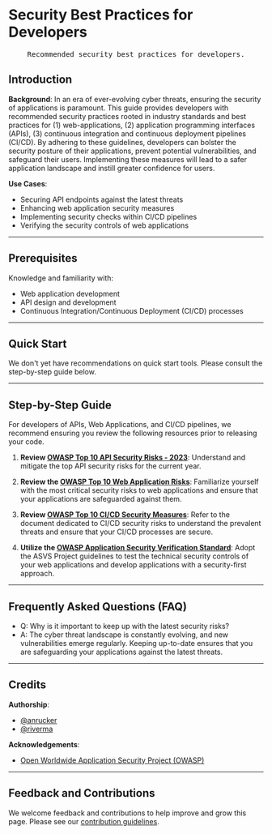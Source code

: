 # Security Best Practices for Developers

<pre align="center">Recommended security best practices for developers.</pre>

## Introduction

**Background**: In an era of ever-evolving cyber threats, ensuring the security of applications is paramount. This guide provides developers with recommended security practices rooted in industry standards and best practices for (1) web-applications, (2) application programming interfaces (APIs), (3) continuous integration and continuous deployment pipelines (CI/CD). By adhering to these guidelines, developers can bolster the security posture of their applications, prevent potential vulnerabilities, and safeguard their users. Implementing these measures will lead to a safer application landscape and instill greater confidence for users.

**Use Cases**:
- Securing API endpoints against the latest threats
- Enhancing web application security measures
- Implementing security checks within CI/CD pipelines
- Verifying the security controls of web applications
  
---

## Prerequisites
Knowledge and familiarity with:
* Web application development
* API design and development
* Continuous Integration/Continuous Deployment (CI/CD) processes

---

## Quick Start

We don't yet have recommendations on quick start tools. Please consult the step-by-step guide below. 

---

## Step-by-Step Guide

For developers of APIs, Web Applications, and CI/CD pipelines, we recommend ensuring you review the following resources prior to releasing your code. 

1. **Review [OWASP Top 10 API Security Risks - 2023](https://owasp.org/API-Security/editions/2023/en/0x11-t10/)**: Understand and mitigate the top API security risks for the current year.

2. **Review the [OWASP Top 10 Web Application Risks](https://owasp.org/www-project-top-ten/)**: Familiarize yourself with the most critical security risks to web applications and ensure that your applications are safeguarded against them.

3. **Review [OWASP Top 10 CI/CD Security Measures](https://owasp.org/www-project-top-10-ci-cd-security-risks/)**: Refer to the document dedicated to CI/CD security risks to understand the prevalent threats and ensure that your CI/CD processes are secure.

4. **Utilize the [OWASP Application Security Verification Standard](https://owasp.org/www-project-application-security-verification-standard/)**: Adopt the ASVS Project guidelines to test the technical security controls of your web applications and develop applications with a security-first approach.

---

## Frequently Asked Questions (FAQ)

- Q: Why is it important to keep up with the latest security risks?
- A: The cyber threat landscape is constantly evolving, and new vulnerabilities emerge regularly. Keeping up-to-date ensures that you are safeguarding your applications against the latest threats.

---

## Credits 

**Authorship**:
- [@anrucker](https://github.com/anrucker)
- [@riverma](https://github.com/riverma)

**Acknowledgements**:
* [Open Worldwide Application Security Project (OWASP)](https://owasp.org/)  
---

## Feedback and Contributions

We welcome feedback and contributions to help improve and grow this page. Please see our [contribution guidelines](https://nasa-ammos.github.io/slim/docs/contribute/contributing/).